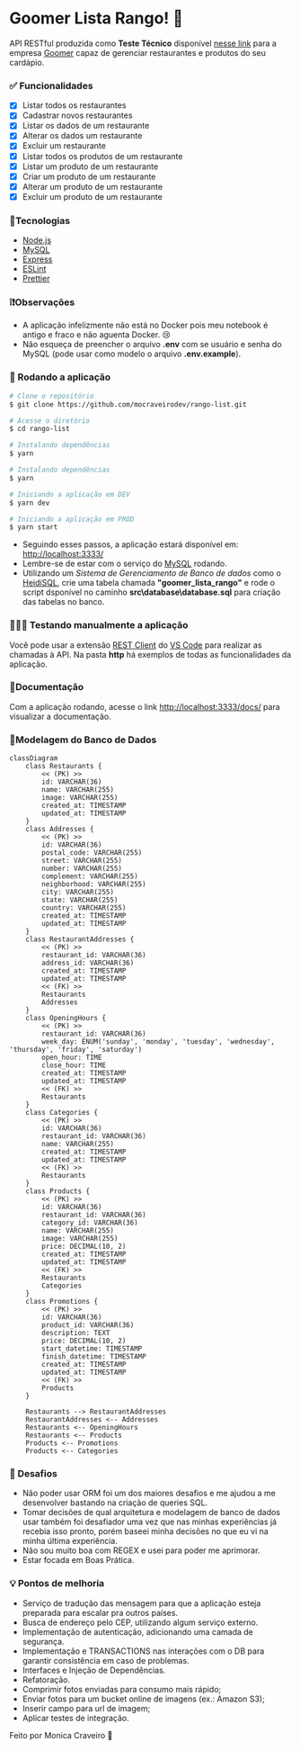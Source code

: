 # Goomer Lista Rango! 🍴

API RESTful produzida como **Teste Técnico** disponível [nesse link](https://github.com/goomerdev/job-dev-backend-interview)  para a empresa [Goomer](https://www.goomer.com.br/) capaz de gerenciar restaurantes e produtos do seu cardápio.

### ✅ Funcionalidades

- [x] Listar todos os restaurantes
- [x] Cadastrar novos restaurantes
- [x] Listar os dados de um restaurante
- [x] Alterar os dados um restaurante
- [x] Excluir um restaurante
- [x] Listar todos os produtos de um restaurante
- [x] Listar um produto de um restaurante
- [x] Criar um produto de um restaurante
- [x] Alterar um produto de um restaurante
- [x] Excluir um produto de um restaurante

### 🔧Tecnologias
- [Node.js](https://nodejs.org/en)
- [MySQL](https://www.mysql.com/)
- [Express](https://expressjs.com/pt-br/)
- [ESLint](https://eslint.org/)
- [Prettier](https://prettier.io/)

### ❕❗Observações

- A aplicação infelizmente não está no Docker pois meu notebook é antigo e fraco e não aguenta Docker. 😢
- Não esqueça de preencher o arquivo **.env** com se usuário e senha do MySQL (pode usar como modelo o arquivo **.env.example**).

### 🔁 Rodando a aplicação
```bash
# Clone o repositório
$ git clone https://github.com/mocraveirodev/rango-list.git

# Acesse o diretório
$ cd rango-list

# Instalando dependências
$ yarn

# Instalando dependências
$ yarn

# Iniciando a aplicação em DEV
$ yarn dev

# Iniciando a aplicação em PROD
$ yarn start
```
- Seguindo esses passos, a aplicação estará disponível em: [http://localhost:3333/](http://localhost:3333/)
- Lembre-se de estar com o serviço do [MySQL](https://www.mysql.com/) rodando.
- Utilizando um *Sistema de Gerenciamento de Banco de dados* como o [HeidiSQL](https://www.heidisql.com/), crie uma tabela chamada **"goomer_lista_rango"** e rode o script dsponível no caminho **src\database\database.sql** para criação das tabelas no banco.


### 👩🏻‍💻 Testando manualmente a aplicação
Você pode usar a extensão [REST Client](https://marketplace.visualstudio.com/items?itemName=humao.rest-client) do [VS Code](https://code.visualstudio.com/) para realizar as chamadas à API.
Na pasta **http** há exemplos de todas as funcionalidades da aplicação.

### 📝Documentação

Com a aplicação rodando, acesse o link [http://localhost:3333/docs/](http://localhost:3333/docs/) para visualizar a documentação.

### 🎲Modelagem do Banco de Dados

```mermaid
classDiagram
    class Restaurants {
        << (PK) >>
        id: VARCHAR(36)
        name: VARCHAR(255)
        image: VARCHAR(255)
        created_at: TIMESTAMP
        updated_at: TIMESTAMP
    }
    class Addresses {
        << (PK) >>
        id: VARCHAR(36)
        postal_code: VARCHAR(255)
        street: VARCHAR(255)
        number: VARCHAR(255)
        complement: VARCHAR(255)
        neighborhood: VARCHAR(255)
        city: VARCHAR(255)
        state: VARCHAR(255)
        country: VARCHAR(255)
        created_at: TIMESTAMP
        updated_at: TIMESTAMP
    }
    class RestaurantAddresses {
        << (PK) >>
        restaurant_id: VARCHAR(36)
        address_id: VARCHAR(36)
        created_at: TIMESTAMP
        updated_at: TIMESTAMP
        << (FK) >>
        Restaurants
        Addresses
    }
    class OpeningHours {
        << (PK) >>
        restaurant_id: VARCHAR(36)
        week_day: ENUM('sunday', 'monday', 'tuesday', 'wednesday', 'thursday', 'friday', 'saturday')
        open_hour: TIME
        close_hour: TIME
        created_at: TIMESTAMP
        updated_at: TIMESTAMP
        << (FK) >>
        Restaurants
    }
    class Categories {
        << (PK) >>
        id: VARCHAR(36)
        restaurant_id: VARCHAR(36)
        name: VARCHAR(255)
        created_at: TIMESTAMP
        updated_at: TIMESTAMP
        << (FK) >>
        Restaurants
    }
    class Products {
        << (PK) >>
        id: VARCHAR(36)
        restaurant_id: VARCHAR(36)
        category_id: VARCHAR(36)
        name: VARCHAR(255)
        image: VARCHAR(255)
        price: DECIMAL(10, 2)
        created_at: TIMESTAMP
        updated_at: TIMESTAMP
        << (FK) >>
        Restaurants
        Categories
    }
    class Promotions {
        << (PK) >>
        id: VARCHAR(36)
        product_id: VARCHAR(36)
        description: TEXT
        price: DECIMAL(10, 2)
        start_datetime: TIMESTAMP
        finish_datetime: TIMESTAMP
        created_at: TIMESTAMP
        updated_at: TIMESTAMP
        << (FK) >>
        Products
    }
    
    Restaurants --> RestaurantAddresses
    RestaurantAddresses <-- Addresses
    Restaurants <-- OpeningHours
    Restaurants <-- Products
    Products <-- Promotions
    Products <-- Categories

```

### 🚀 Desafios

- Não poder usar ORM foi um dos maiores desafios e me ajudou a me desenvolver bastando na criação de queries SQL.
- Tomar decisões de qual arquitetura e modelagem de banco de dados usar também foi desafiador uma vez que nas minhas experiências já recebia isso pronto, porém baseei minha decisões no que eu vi na minha última experiência.
- Não sou muito boa com REGEX e usei para poder me aprimorar.
- Estar focada em Boas Prática.

### 💡 Pontos de melhoria
- Serviço de tradução das mensagem para que a aplicação esteja preparada para escalar pra outros países.
- Busca de endereço pelo CEP, utilizando algum serviço externo.
- Implementação de autenticação, adicionando uma camada de segurança.
- Implementação e TRANSACTIONS nas interações com o DB para garantir consistência em caso de problemas.
- Interfaces e Injeção de Dependências.
- Refatoração.
- Comprimir fotos enviadas para consumo mais rápido;
- Enviar fotos para um bucket online de imagens (ex.: Amazon S3);
- Inserir campo para url de imagem;
- Aplicar testes de integração.

Feito por Monica Craveiro 💜